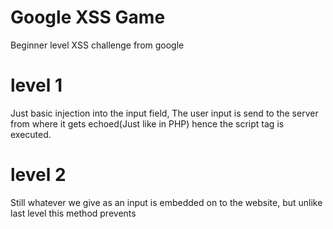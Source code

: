 # Google XSS Game

Beginner level XSS challenge from google

# level 1

Just basic <script>alert("Ok")</script> injection into the input field, The user input is send to the server from where it gets echoed(Just like in PHP) hence the script tag is executed.

# level 2

Still whatever we give as an input is embedded on to the website, but unlike last level this method prevents <script> tag execution so we had find another way to get execute here we  can give an input like this <img src="x" onerror='alert("OMG")'> , Here the img tag will try to load the image content from the source x which will result in an error, so the onerror event will be called which will inturn call the alert function.

# level 3

An interesting level indeed so inspecting the source code we could see that the tab number gets embedded in the img tag , so we could pass something like 'onerror="alert('OMG')",
So here we're closing the source tag and there would be an error loading the image and then same thing as level 2.

# level 4

Here the user input is send as a get request to the server which has some python backend to it, the backend returns a template which has the value of timer as set by the user, and we're passing this value to startimer function when onload event happens, onload="startTimer('{{ timer }}');" if the timer value is 3');alert("omg" the code becomes
onload="startTimer('3');alert("omg");" hence alert will get executed.

# level 5

In input field where we have to input out email actually in the backend the server gets the name of the parameter from the url and sets it as the value for next variable which is used as the hyperlink for the a tag hence if we pass href=```javascript:alert("omg")``` as  a parameter then then it will get set the href for the a attribute so when the user clicks on the a tag the javascript code gets executed.

# level 6

